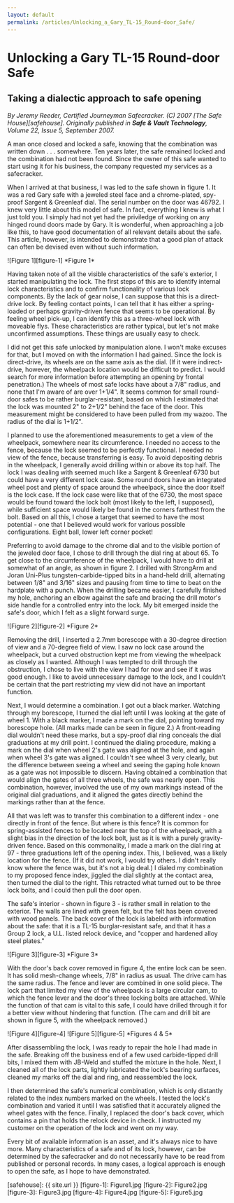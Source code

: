 ```yaml
---
layout: default
permalink: /articles/Unlocking_a_Gary_TL-15_Round-door_Safe/
---
```


# Unlocking a Gary TL-15 Round-door Safe
## Taking a dialectic approach to safe opening
*By Jeremy Reeder, Certified Journeyman Safecracker. (C) 2007 [The Safe
House][safehouse]. Originally published in __Safe & Vault Technology__, Volume
22, Issue 5, September 2007.*

A man once closed and locked a safe, knowing that the combination was written
down . . . somewhere.  Ten years later, the safe remained locked and the
combination had not been found.  Since the owner of this safe wanted to start
using it for his business, the company requested my services as a safecracker.

When I arrived at that business, I was led to the safe shown in figure 1.  It
was a red Gary safe with a jeweled steel face and a chrome-plated, spy-proof
Sargent & Greenleaf dial.  The serial number on the door was 46792.  I knew
very little about this model of safe.  In fact, everything I knew is what I
just told you.  I simply had not yet had the priviledge of working on any
hinged round doors made by Gary.  It is wonderful, when approaching a job like
this, to have good documentation of all relevant details about the safe.  This
article, however, is intended to demonstrate that a good plan of attack can
often be devised even without such information.

<div class="gallery" markdown="1">
![Figure 1][figure-1]
*Figure 1*
</div>

Having taken note of all the visible characteristics of the safe's exterior, I
started manipulating the lock.  The first steps of this are to identify
internal lock characteristics and to confirm functionality of various lock
components.  By the lack of gear noise, I can suppose that this is a
direct-drive lock.  By feeling contact points, I can tell that it has either a
spring-loaded or perhaps gravity-driven fence that seems to be operational.  By
feeling wheel pick-up, I can identify this as a three-wheel lock with moveable
flys.  These characteristics are rather typical, but let's not make unconfirmed
assumptions.  These things are usually easy to check.

I did not get this safe unlocked by manipulation alone.  I won't make excuses
for that, but I moved on with the information I had gained.  Since the lock is
direct-drive, its wheels are on the same axis as the dial. (If it were
indirect-drive, however, the wheelpack location would be difficult to predict.
I would search for more information before attempting an opening by frontal
penetration.)  The wheels of most safe locks have about a 7/8" radius, and none
that I'm aware of are over 1+1/4".  It seems common for small round-door safes
to be rather burglar-resistant, based on which I estimated that the lock was
mounted 2" to 2+1/2" behind the face of the door.  This measurement might be
considered to have been pulled from my wazoo.  The radius of the dial is
1+1/2".

I planned to use the aforementioned measurements to get a view of the
wheelpack, somewhere near its circumference.  I needed no access to the fence,
because the lock seemed to be perfectly functional.  I needed no view of the
fence, because transferring is easy.  To avoid depositing debris in the
wheelpack, I generally avoid drilling within or above its top half.  The lock I
was dealing with seemed much like a Sargent & Greenleaf 6730 but could have a
very different lock case.  Some round doors have an integrated wheel post and
plenty of space around the wheelpack, since the door itself is the lock case.
If the lock case were like that of the 6730, the most space would be found
toward the lock bolt (most likely to the left, I supposed), while sufficient
space would likely be found in the corners farthest from the bolt.  Based on
all this, I chose a target that seemed to have the most potential  - one that
I believed would work for various possible configurations.  Eight ball, lower
left corner pocket!

Preferring to avoid damage to the chrome dial and to the visible portion of the
jeweled door face, I chose to drill through the dial ring at about 65.  To get
close to the circumference of the wheelpack, I would have to drill at somewhat
of an angle, as shown in figure 2.  I drilled with StrongArm and Joran Uni-Plus
tungsten-carbide-tipped bits in a hand-held drill, alternating between 1/8" and
3/16" sizes and pausing from time to time to beat on the hardplate with a
punch.  When the drilling became easier, I carefully finished my hole,
anchoring an elbow against the safe and bracing the drill motor's side handle
for a controlled entry into the lock.  My bit emerged inside the safe's door,
which I felt as a slight forward surge.

<div class="gallery" markdown="1">
![Figure 2][figure-2]
*Figure 2*
</div>

Removing the drill, I inserted a 2.7mm borescope with a 30-degree direction of
view and a 70-degree field of view.  I saw no lock case around the wheelpack,
but a curved obstruction kept me from viewing the wheelpack as closely as I
wanted.  Although I was tempted to drill through the obstruction, I chose to
live with the view I had for now and see if it was good enough.  I like to
avoid unnecessary damage to the lock, and I couldn't be certain that the part
restricting my view did not have an important function.

Next, I would determine a combination.  I got out a black marker.  Watching
through my borescope, I turned the dial left until I was looking at the gate of
wheel 1.  With a black marker, I made a mark on the dial, pointing toward my
borescope hole. (All marks made can be seen in figure 2.)  A front-reading dial
wouldn't need these marks, but a spy-proof dial ring conceals the dial
graduations at my drill point.  I continued the dialing procedure, making a
mark on the dial when wheel 2's gate was aligned at the hole, and again when
wheel 3's gate was aligned.  I couldn't see wheel 3 very clearly, but the
difference between seeing a wheel and seeing the gaping hole known as a gate
was not impossible to discern.  Having obtained a combination that would align
the gates of all three wheels, the safe was nearly open.  This combination,
however, involved the use of my own markings instead of the original dial
graduations, and it aligned the gates directly behind the markings rather than
at the fence.

All that was left was to transfer this combination to a different index  - one
directly in front of the fence.  But where is this fence?  It is common for
spring-assisted fences to be located near the top of the wheelpack, with a
slight bias in the direction of the lock bolt, just as it is with a purely
gravity-driven fence.  Based on this commonality, I made a mark on the dial
ring at 97  - three graduations left of the opening index.  This, I believed,
was a likely location for the fence. (If it did not work, I would try others.
I didn't really know where the fence was, but it's not a big deal.)  I dialed
my combination to my proposed fence index, jiggled the dial slightly at the
contact area, then turned the dial to the right.  This retracted what turned
out to be three lock bolts, and I could then pull the door open.

The safe's interior  - shown in figure 3 -  is rather small in relation to
the exterior.  The walls are lined with green felt, but the felt has been
covered with wood panels.  The back cover of the lock is labeled with
information about the safe:  that it is a TL-15 burglar-resistant safe, and
that it has a Group 2 lock, a U.L. listed relock device, and "copper and
hardened alloy steel plates."

<div class="gallery" markdown="1">
![Figure 3][figure-3]
*Figure 3*
</div>

With the door's back cover removed in figure 4, the entire lock can be seen.
It has solid mesh-change wheels, 7/8" in radius as usual.  The drive cam has
the same radius.  The fence and lever are combined in one solid piece.  The
lock part that limited my view of the wheelpack is a large circular cam, to
which the fence lever and the door's three locking bolts are attached.  While
the function of that cam is vital to this safe, I could have drilled through it
for a better view without hindering that function. (The cam and drill bit are
shown in figure 5, with the wheelpack removed.)

<div class="gallery" markdown="1">
![Figure 4][figure-4]
![Figure 5][figure-5]
*Figures 4 & 5*
</div>

After disassembling the lock, I was ready to repair the hole I had made in the
safe.  Breaking off the business end of a few used carbide-tipped drill bits, I
mixed them with JB-Weld and stuffed the mixture in the hole.  Next, I cleaned
all of the lock parts, lightly lubricated the lock's bearing surfaces, cleaned
my marks off the dial and ring, and reassembled the lock.

I then determined the safe's numerical combination, which is only distantly
related to the index numbers marked on the wheels.  I tested the lock's
combination and varied it until I was satisfied that it accurately aligned the
wheel gates with the fence.  Finally, I replaced the door's back cover, which
contains a pin that holds the relock device in check.  I instructed my customer
on the operation of the lock and went on my way.

Every bit of available information is an asset, and it's always nice to have
more.  Many characteristics of a safe and of its lock, however, can be
determined by the safecracker and do not necessarily have to be read from
published or personal records.  In many cases, a logical approach is enough to
open the safe, as I hope to have demonstrated.


[safehouse]: {{ site.url }}
[figure-1]:  Figure1.jpg
[figure-2]:  Figure2.jpg
[figure-3]:  Figure3.jpg
[figure-4]:  Figure4.jpg
[figure-5]:  Figure5.jpg
